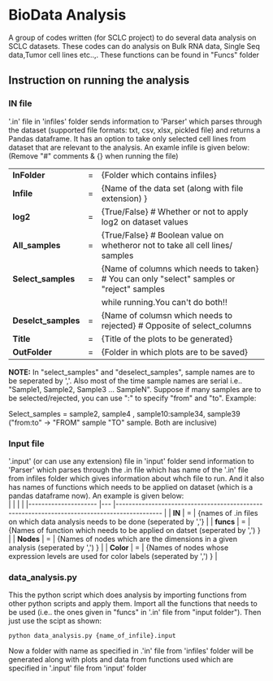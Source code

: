 # BioData Analysis  
   
A group of codes written (for SCLC project) to do several data analysis on SCLC datasets. These codes can do analysis on Bulk RNA data, Single Seq data,Tumor cell lines etc..,. These functions can be found in "Funcs" folder
  
## Instruction on running the analysis  
### IN file  
'.in' file in 'infiles' folder sends information to 'Parser' which parses through the dataset (supported file formats: txt, csv, xlsx, pickled file)
and returns a Pandas dataframe. It has an option to take only selected cell lines from dataset that are relevant to the analysis. An examle infile is given below: (Remove "#" comments & {} when running the file)  
  
|                     	|   	|                                                                                            	|
|---------------------	|---	|--------------------------------------------------------------------------------------------	|
| **InFolder**        	| = 	| {Folder which contains infiles}                                                            	|
| **Infile**          	| = 	| {Name of the data set (along with file extension) }                                        	|
| **log2**            	| = 	| {True/False} # Whether or not to apply log2 on dataset values                              	|
| **All_samples**     	| = 	| {True/False} # Boolean value on whetheror not to take all cell lines/ samples              	|
| **Select_samples**  	| = 	| {Name of columns which needs to taken} # You can only "select" samples or "reject" samples 	|
|                     	|   	| while running.You can't do both!!                                                          	|
| **Deselct_samples** 	| = 	| {Name of columsn which needs to rejected} # Opposite of select_columns                     	|
| **Title**           	| = 	| {Title of the plots to be generated}                                                       	|
| **OutFolder**       	| = 	| {Folder in which plots are to be saved}                                                    	|
    
    
**NOTE:** In "select_samples" and "deselect_samples", sample names are to be seperated by ','. Also most of the time sample names are serial i.e.. "Sample1, Sample2, Sample3 ... SampleN". Suppose if many samples are to be selected/rejected, you can use ":" to specify "from" and "to". Example:  
  
    
Select_samples = sample2, sample4 , sample10:sample34, sample39  
("from:to" -> "FROM" sample "TO" sample. Both are inclusive)  

### Input file
'.input' (or can use any extension) file in 'input' folder send information to 'Parser' which parses through the .in file which has name of the '.in' file from infiles folder which gives information about whch file to run. And it also has names of functions which needs to be applied on dataset (which is a pandas dataframe now). An example is given below:  
|                     	|   	|                                                                                            	|
|---------------------	|---	|--------------------------------------------------------------------------------------------	|
| **IN**        	      | = 	| {names of .in files on which data analysis needs to be done (seperated by ','}                |
| **funcs**           	| = 	| {Names of function which needs to be applied on datset (seperated by ',') }                	|
| **Nodes**             | =   | {Names of nodes which are the dimensions in a given analysis (seperated by ',') }             |
| **Color**             | =   | {Names of nodes whose expression levels are used for color labels (seperated by ',') }        |
  
### data_analysis.py  
This the python script which does analysis by importing functions from other python scripts and apply them. Import all the functions that needs to be used (i.e.. the ones given in "funcs" in '.in' file from "input folder"). Then just use the scipt as shown:
  
<pre><code>python data_analysis.py {name_of_infile}.input </code></pre>
  
Now a folder with name as specified in .'in' file from 'infiles' folder will be generated along with plots and data from functions used which are specified in '.input' file from 'input' folder

